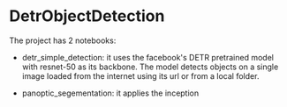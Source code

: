 # DetrObjectDetection
The project has 2 notebooks:
- detr_simple_detection: it uses the facebook's DETR pretrained model with resnet-50 as its backbone. 
  The model detects objects on a single image loaded from the internet using its url or from a local folder. 

- panoptic_segementation: it applies the inception 
